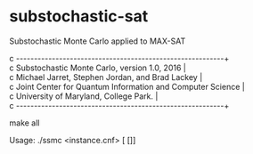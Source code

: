 # substochastic-sat
Substochastic Monte Carlo applied to MAX-SAT

c ----------------------------------------------------------+                           
c Substochastic Monte Carlo, version 1.0, 2016              |                         
c Michael Jarret, Stephen Jordan, and Brad Lackey           |                      
c Joint Center for Quantum Information and Computer Science |                           
c University of Maryland, College Park.                     |                            
c ----------------------------------------------------------+

make all

Usage: ./ssmc <instance.cnf> [<target optimum> [<seed>]]

